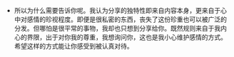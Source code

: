 - 所以为什么需要告诉你呢。我认为分享的独特性即来自内容本身，更来自于心中对感情的珍视程度。即便是很私密的东西，丧失了这份珍重也可以被广泛的分发。但哪怕是很平常的事物，我却也只想到分享给你。既然规则来自于我内心的界限，出于对你我的尊重，我想询问你，这也是我小心维护感情的方式。希望这样的方式能让你感受到被认真对待。